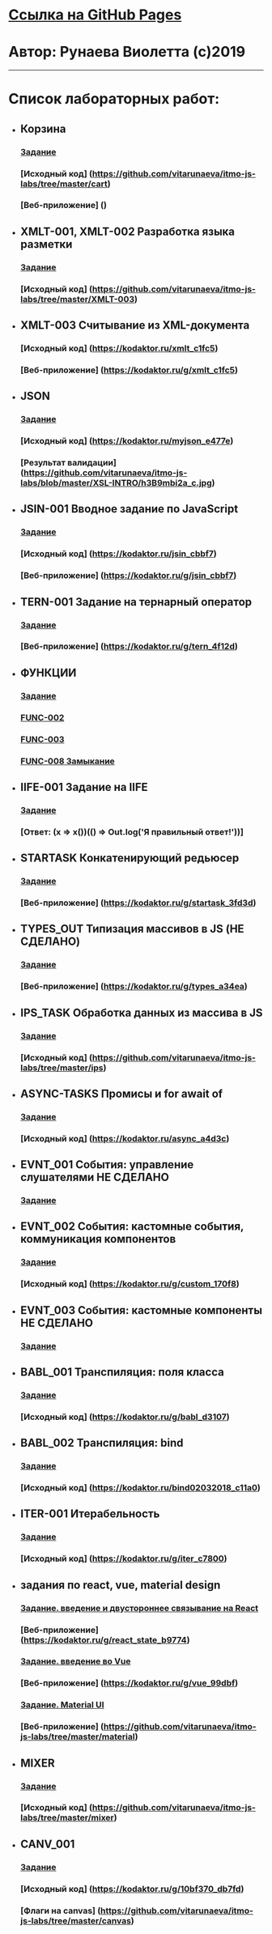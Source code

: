 # [Ссылка на GitHub Pages](#)
# Автор: Рунаева Виолетта (с)2019
---
# Список лабораторных работ:
* ## Корзина
  ### [Задание](https://kodaktor.ru/g/cart)
  ### [Исходный код] (https://github.com/vitarunaeva/itmo-js-labs/tree/master/cart)
  ### [Веб-приложение] ()
* ## XMLT-001, XMLT-002  Разработка языка разметки
  ### [Задание](https://kodaktor.ru/g/xml_intro)
  ### [Исходный код] (https://github.com/vitarunaeva/itmo-js-labs/tree/master/XMLT-003)
* ## XMLT-003 Считывание из XML-документа
  ### [Исходный код] (https://kodaktor.ru/xmlt_c1fc5)
  ### [Веб-приложение] (https://kodaktor.ru/g/xmlt_c1fc5)
* ## JSON
  ### [Задание](https://kodaktor.ru/g/json_intro)
  ### [Исходный код] (https://kodaktor.ru/myjson_e477e)
  ### [Результат валидации] (https://github.com/vitarunaeva/itmo-js-labs/blob/master/XSL-INTRO/h3B9mbi2a_c.jpg)
* ## JSIN-001 Вводное задание по JavaScript
  ### [Задание](https://kodaktor.ru/jsin_001)
  ### [Исходный код] (https://kodaktor.ru/jsin_cbbf7)
  ### [Веб-приложение] (https://kodaktor.ru/g/jsin_cbbf7)
* ## TERN-001 Задание на тернарный оператор
  ### [Задание](https://kodaktor.ru/tern_001)
  ### [Веб-приложение] (https://kodaktor.ru/g/tern_4f12d)

* ## ФУНКЦИИ
  ### [Задание](https://kodaktor.ru/g/func)
  ### [FUNC-002](https://kodaktor.ru/g/func_1d118)
  ### [FUNC-003](https://kodaktor.ru/g/func_57497)
  ### [FUNC-008 Замыкание](https://kodaktor.ru/g/func_e4857)

* ## IIFE-001 Задание на IIFE
  ### [Задание](https://kodaktor.ru/g/iife)
  ### [Ответ: (x => x())(() => Out.log('Я правильный ответ!'))]

* ## STARTASK Конкатенирующий редьюсер
  ### [Задание](https://kodaktor.ru/startask)
  ### [Веб-приложение] (https://kodaktor.ru/g/startask_3fd3d)
* ## TYPES_OUT Типизация массивов в JS (НЕ СДЕЛАНО)
  ### [Задание](https://kodaktor.ru/types_out)
  ### [Веб-приложение] (https://kodaktor.ru/g/types_a34ea)
* ## IPS_TASK Обработка данных из массива в JS
  ### [Задание](https://kodaktor.ru/g/ips_task)
  ### [Исходный код] (https://github.com/vitarunaeva/itmo-js-labs/tree/master/ips)

* ## ASYNC-TASKS  Промисы и for await of
  ### [Задание](https://kodaktor.ru/async_tasks)
  ### [Исходный код] (https://kodaktor.ru/async_a4d3c)
* ## EVNT_001 События: управление слушателями НЕ СДЕЛАНО
  ### [Задание](https://kodaktor.ru/g/evnt_001)
* ## EVNT_002 События: кастомные события, коммуникация компонентов
  ### [Задание](https://kodaktor.ru/evnt_002)
  ### [Исходный код] (https://kodaktor.ru/g/custom_170f8)
* ## EVNT_003 События: кастомные компоненты НЕ СДЕЛАНО
  ### [Задание](https://kodaktor.ru/evnt_003)
* ## BABL_001 Транспиляция: поля класса
  ### [Задание](https://kodaktor.ru/babl_001)
  ### [Исходный код] (https://kodaktor.ru/g/babl_d3107)
* ## BABL_002 Транспиляция: bind
  ### [Задание](https://kodaktor.ru/babl_002)
  ### [Исходный код] (https://kodaktor.ru/bind02032018_c11a0)
* ## ITER-001 Итерабельность
  ### [Задание](https://kodaktor.ru/iter_001)
  ### [Исходный код] (https://kodaktor.ru/g/iter_c7800)
* ## задания по react, vue, material design
  ### [Задание. введение и двустороннее связывание на React](https://kodaktor.ru/frmw_001 )
  ### [Веб-приложение] (https://kodaktor.ru/g/react_state_b9774)
  ### [Задание. введение во Vue](https://kodaktor.ru/frmw_002)
  ### [Веб-приложение] (https://kodaktor.ru/g/vue_99dbf)
  ### [Задание. Material UI](  https://kodaktor.ru/frmw_007)
  ### [Веб-приложение] (https://github.com/vitarunaeva/itmo-js-labs/tree/master/material)
* ## MIXER
  ### [Задание](https://kodaktor.ru/g/mixer)
  ### [Исходный код] (https://github.com/vitarunaeva/itmo-js-labs/tree/master/mixer)
* ## CANV_001
  ### [Задание](http://kodaktor.ru/cnvs/lr_canvas_rates.pdf)
  ### [Исходный код] (https://kodaktor.ru/g/10bf370_db7fd)
  ### [Флаги на canvas] (https://github.com/vitarunaeva/itmo-js-labs/tree/master/canvas)






